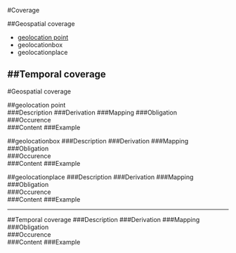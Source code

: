 #Coverage


##Geospatial coverage

- [geolocation point](#geolocation-point-1)
- geolocationbox
- geolocationplace

##Temporal coverage
------------------------

#Geospatial coverage

##geolocation point  
###Description
###Derivation
###Mapping
###Obligation	
###Occurence	
###Content 
###Example

##geolocationbox
###Description
###Derivation
###Mapping
###Obligation	
###Occurence	
###Content 
###Example  

##geolocationplace
###Description
###Derivation
###Mapping
###Obligation	
###Occurence	
###Content 
###Example  

---------------------

##Temporal coverage
###Description
###Derivation
###Mapping
###Obligation	
###Occurence	
###Content 
###Example
